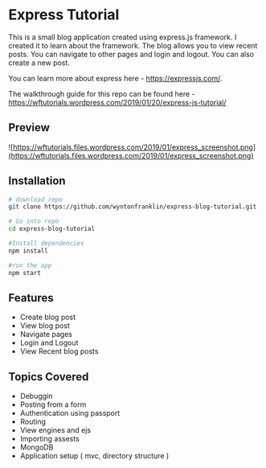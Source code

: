 # Express Tutorial	

This is a small blog application created using express.js framework. I created it to learn about the framework. The blog allows you to view recent posts. You can navigate to other pages and login and logout. You can also create a new post.

You can learn more about express here - https://expressjs.com/.

The walkthrough guide for this repo can be found here - https://wftutorials.wordpress.com/2019/01/20/express-js-tutorial/

## Preview

![https://wftutorials.files.wordpress.com/2019/01/express_screenshot.png](https://wftutorials.files.wordpress.com/2019/01/express_screenshot.png)



## Installation

```bash
# download repo
git clone https://github.com/wyntonfranklin/express-blog-tutorial.git

# Go into repo
cd express-blog-tutorial

#Install dependencies
npm install

#run the app
npm start
```



## Features

- Create blog post
- View blog post
- Navigate pages
- Login and Logout
- View Recent blog posts



## Topics Covered

- Debuggin
- Posting from a form
- Authentication using passport
- Routing
- View engines and ejs
- Importing assests
- MongoDB
- Application setup ( mvc, directory structure )